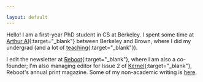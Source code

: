 ```yaml
---

layout: default
---
```

Hello! I am a first-year PhD student in CS at Berkeley. I spent some time at [Arthur AI](http://www.arthur.ai){:target="_blank"} between Berkeley and Brown, where I did my undergrad (and a lot of [teaching](https://www.jessicad.ai/teaching.html){:target="_blank"}). 

I edit the newsletter at [Reboot](https://reboothq.substack.com/about){:target="_blank"}, where I am also a co-founder; I'm also managing editor for Issue 2 of [Kernel](https://kernelmag.io/){:target="_blank"}, Reboot's annual print magazine. Some of my non-academic writing is [here](http://www.jessicad.ai/writing.html).
